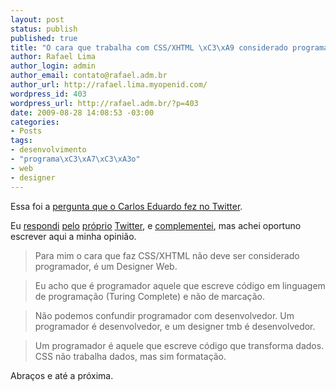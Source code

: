 ```yaml
--- 
layout: post
status: publish
published: true
title: "O cara que trabalha com CSS/XHTML \xC3\xA9 considerado programador?"
author: Rafael Lima
author_login: admin
author_email: contato@rafael.adm.br
author_url: http://rafael.lima.myopenid.com/
wordpress_id: 403
wordpress_url: http://rafael.adm.br/?p=403
date: 2009-08-28 14:08:53 -03:00
categories: 
- Posts
tags: 
- desenvolvimento
- "programa\xC3\xA7\xC3\xA3o"
- web
- designer
---
```

Essa foi a <a href="http://twitter.com/egenial/status/3603437277">pergunta que o Carlos Eduardo fez no Twitter</a>.

Eu <a href="http://twitter.com/rafaelp/status/3603462893">respondi</a> <a href="http://twitter.com/egenial/status/3603497452">pelo</a> <a href="http://twitter.com/rafaelp/statuses/3605226229">próprio</a> <a href="http://twitter.com/rafaelp/statuses/3605254171">Twitter</a>, e <a href="http://twitter.com/rafaelp/statuses/3605285009">complementei</a>, mas achei oportuno escrever aqui a minha opinião.
<blockquote><span class="status-body"><span class="entry-content">Para mim o cara que faz CSS/XHTML não deve ser considerado programador, é um Designer Web.</span></span></blockquote>
<blockquote><span class="status-body"><span class="entry-content">Eu acho que é programador aquele que escreve código em linguagem de programação (Turing Complete) e não de marcação.</span></span></blockquote>
<blockquote><span class="status-body"><span class="entry-content">Não podemos confundir programador com desenvolvedor. Um programador é desenvolvedor,  e um designer tmb é desenvolvedor.</span></span></blockquote>
<blockquote><span class="status-body"><span class="entry-content">Um programador é aquele que escreve código que transforma dados. CSS não trabalha dados, mas sim formatação.</span></span></blockquote>
<span class="status-body"><span class="entry-content">Abraços e até a próxima.
</span></span>
